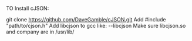 TO Install cJSON:

git clone https://github.com/DaveGamble/cJSON.git
Add #include "path/to/cjson.h"
Add libcjson to gcc 
like: --libcjson
Make sure libcjson.so and company are in /usr/lib/
